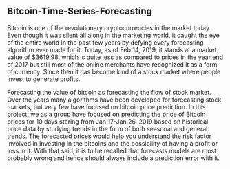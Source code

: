 ## Bitcoin-Time-Series-Forecasting

Bitcoin is one of the revolutionary cryptocurrencies in the market today. Even though it was silent all along in the marketing world, it caught the eye of the entire world in the past few years by defying every forecasting algorithm ever made for it. Today, as of Feb 14, 2019, it stands at a market value of $3619.98, which is quite less as compared to prices in the year end of 2017 but still most of the online merchants have recognized it as a form of currency. Since then it has become kind of a stock market where people invest to generate profits.

Forecasting the value of bitcoin as forecasting the flow of stock market. Over the years many algorithms have been developed for forecasting stock markets, but very few have focused on bitcoin price prediction. In this project, we as a group have focused on predicting the price of Bitcoin prices for 10 days staring from Jan 17-Jan 26, 2019 based on historical price data by studying trends in the form of both seasonal and general trends. The forecasted prices would help you understand the risk factor involved in investing in the bitcoins and the possibility of having a profit or loss in it. With that said, it is to be recalled that forecasts models are most probably wrong and hence should always include a prediction error with it.
